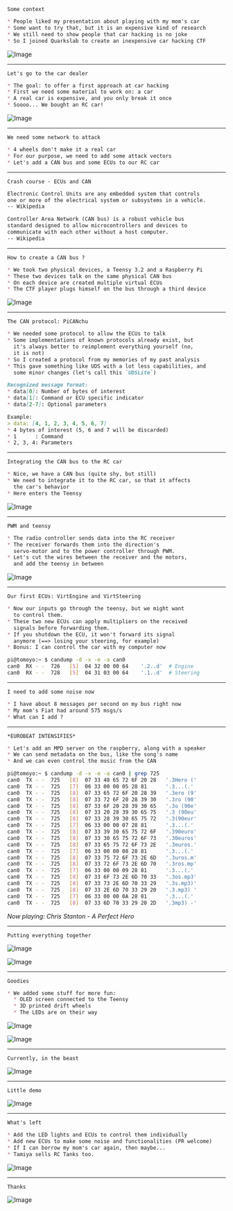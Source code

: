 `Some context`

``` markdown
* People liked my presentation about playing with my mom's car
* Some want to try that, but it is an expensive kind of research
* We still need to show people that car hacking is no joke
* So I joined Quarkslab to create an inexpensive car hacking CTF
```

![Image](rsc/sponsors.jpg.png)
<!-- .element: style="max-height: 400px;"-->

---

`Let's go to the car dealer`

``` markdown
* The goal: to offer a first approach at car hacking
* First we need some material to work on: a car
* A real car is expensive, and you only break it once
* Soooo... We bought an RC car!
```

![Image](rsc/naked.jpg.png)
<!-- .element: style="max-height: 400px;"-->


---

`We need some network to attack`

``` markdown
* 4 wheels don't make it a real car
* For our purpose, we need to add some attack vectors
* Let's add a CAN bus and some ECUs to our RC car
```

---

`Crash course - ECUs and CAN`

``` markdown
Electronic Control Units are any embedded system that controls
one or more of the electrical system or subsystems in a vehicle.
-- Wikipedia
```

``` markdown
Controller Area Network (CAN bus) is a robust vehicle bus
standard designed to allow microcontrollers and devices to
communicate with each other without a host computer.
-- Wikipedia
```

---

`How to create a CAN bus ?`

```markdown
* We took two physical devices, a Teensy 3.2 and a Raspberry Pi
* These two devices talk on the same physical CAN bus
* On each device are created multiple virtual ECUs
* The CTF player plugs himself on the bus through a third device
```

![Image](rsc/naked-circuit.jpg.png)
<!-- .element: style="max-height: 400px;"-->

---

`The CAN protocol: PiCANchu`

```markdown
* We needed some protocol to allow the ECUs to talk
* Some implementations of known protocols already exist, but
  it's always better to reimplement everything yourself (no,
  it is not)
* So I created a protocol from my memories of my past analysis
* This gave something like UDS with a lot less capabilities, and
  some minor changes (let's call this `UDSLite`)
```

``` markdown
Recognized message format:
* data[0]: Number of bytes of interest
* data[1]: Command or ECU specific indicator
* data[2-7]: Optional parameters

Example:
> data: [4, 1, 2, 3, 4, 5, 6, 7]
* 4 bytes of interest (5, 6 and 7 will be discarded)
* 1      : Command
* 2, 3, 4: Parameters

```


---

`Integrating the CAN bus to the RC car`

```markdown
* Nice, we have a CAN bus (quite shy, but still)
* We need to integrate it to the RC car, so that it affects
  the car's behavior
* Here enters the Teensy
```

![Image](rsc/first-impression.jpg.png)
<!-- .element: style="max-height: 400px;"-->

---

`PWM and teensy`

```markdown
* The radio controller sends data into the RC receiver
* The receiver forwards them into the direction's
  servo-motor and to the power controller through PWM.
* Let's cut the wires between the receiver and the motors,
  and add the teensy in between
```

![Image](rsc/teensy-2.jpeg)
<!-- .element: style="max-height: 400px;"-->


---

`Our first ECUs: VirtEngine and VirtSteering`

```Markdown
* Now our inputs go through the teensy, but we might want
  to control them.
* These two new ECUs can apply multipliers on the received
  signals before forwarding them.
* If you shutdown the ECU, it won't forward its signal
  anymore (==> losing your steering, for example)
* Bonus: I can control the car with my computer now
```

```bash
pi@tomoyo:~ $ candump -d -x -e -a can0
can0  RX - -  726   [5]  04 32 00 00 64    '.2..d'  # Engine
can0  RX - -  728   [5]  04 31 03 00 64    '.1..d'  # Steering
```

---

`I need to add some noise now`

``` markdown
* I have about 8 messages per second on my bus right now
* My mom's Fiat had around 575 msgs/s
* What can I add ?
```

---

`*EUROBEAT INTENSIFIES*`

``` markdown
* Let's add an MPD server on the raspberry, along with a speaker
* We can send metadata on the bus, like the song's name
* And we can even control the music from the CAN
```

``` bash
pi@tomoyo:~ $ candump -d -x -e -a can0 | grep 725
can0  TX - -  725   [8]  07 33 48 65 72 6F 20 28   '.3Hero ('
can0  TX - -  725   [7]  06 33 00 00 05 28 81      '.3...(.'
can0  TX - -  725   [8]  07 33 65 72 6F 20 28 39   '.3ero (9'
can0  TX - -  725   [8]  07 33 72 6F 20 28 39 30   '.3ro (90'
can0  TX - -  725   [8]  07 33 6F 20 28 39 30 65   '.3o (90e'
can0  TX - -  725   [8]  07 33 20 28 39 30 65 75   '.3 (90eu'
can0  TX - -  725   [8]  07 33 28 39 30 65 75 72   '.3(90eur'
can0  TX - -  725   [7]  06 33 00 00 07 28 81      '.3...(.'
can0  TX - -  725   [8]  07 33 39 30 65 75 72 6F   '.390euro'
can0  TX - -  725   [8]  07 33 30 65 75 72 6F 73   '.30euros'
can0  TX - -  725   [8]  07 33 65 75 72 6F 73 2E   '.3euros.'
can0  TX - -  725   [7]  06 33 00 00 08 28 81      '.3...(.'
can0  TX - -  725   [8]  07 33 75 72 6F 73 2E 6D   '.3uros.m'
can0  TX - -  725   [8]  07 33 72 6F 73 2E 6D 70   '.3ros.mp'
can0  TX - -  725   [7]  06 33 00 00 09 28 81      '.3...(.'
can0  TX - -  725   [8]  07 33 6F 73 2E 6D 70 33   '.3os.mp3'
can0  TX - -  725   [8]  07 33 73 2E 6D 70 33 29   '.3s.mp3)'
can0  TX - -  725   [8]  07 33 2E 6D 70 33 29 20   '.3.mp3) '
can0  TX - -  725   [7]  06 33 00 00 0A 28 81      '.3...(.'
can0  TX - -  725   [8]  07 33 6D 70 33 29 20 2D   '.3mp3) -'
```
<!-- .element: style="font-size: 0.40em;" -->
_Now playing: Chris Stanton - A Perfect Hero_
<!-- .element: style="font-size: 0.40em;" -->

---

`Putting everything together`

![Image](rsc/full-1.jpg.png)
<!-- .element: style="max-height: 300px;"-->
![Image](rsc/full-2.jpg.png)
<!-- .element: style="max-height: 300px;"-->


---


`Goodies`

```Markdown
* We added some stuff for more fun:
  * OLED screen connected to the Teensy
  * 3D printed drift wheels
  * The LEDs are on their way
```

![Image](rsc/oled-screen.jpg.png)
<!-- .element: style="max-height: 300px;"-->
![Image](rsc/3dprinted.jpg.png)
<!-- .element: style="max-height: 300px;"-->

---

`Currently, in the beast`

![Image](rsc/schema.jpg.png)
<!-- .element: style="max-height: 500px;"-->

---

`Little demo`

![Image](rsc/beautiful.png)
<!-- .element: style="max-height: 500px;"-->


---

`What's left`

```markdown
* Add the LED lights and ECUs to control them individually
* Add new ECUs to make some noise and functionalities (PR welcome)
* If I can borrow my mom's car again, then maybe...
* Tamiya sells RC Tanks too.
```

![Image](rsc/abrams.png)
<!-- .element: style="max-height: 400px;"-->
<!-- .element: class="fragment" -->

---

`Thanks`

![Image](rsc/hard.jpg.png)
<!-- .element: style="max-height: 500px;"-->


